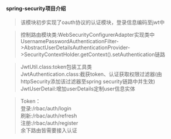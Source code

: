 #### spring-security项目介绍  

> 该模块初步实现了oauth协议的认证模块，登录信息编码至jwt中  

> 控制路由模块类:WebSecurityConfigurerAdapter实现类中   
UsernamePasswordAuthenticationFilter->AbstractUserDetailsAuthenticationProvider->SecurityContextHolder.getContext().setAuthentication链路 


> JwtUtil.class:token包装工具类  
JwtAuthentication.class:截获token、认证获取权限过滤器(由httpSecurity添加该过滤器至spring security链路中并生效)  
JwtUserDetail:增加userDetails定制user信息实体

> Token：   
登录:/rbac/auth/login  
刷新:/rbac/auth/refresh  
注册:/rbac/auth/register  
余下路由皆需要接入认证